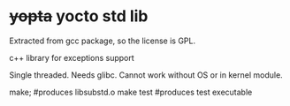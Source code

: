 <s>yopta</s> yocto std lib
==========================

Extracted from gcc package, so the license is GPL.

c++ library for exceptions support

Single threaded. Needs glibc. Cannot work without OS or in kernel module.


make; #produces libsubstd.o
make test #produces test executable 
